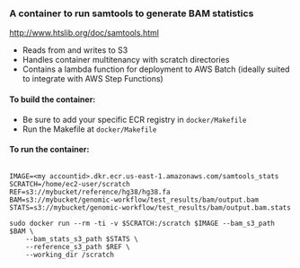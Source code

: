### A container to run samtools to generate BAM statistics
http://www.htslib.org/doc/samtools.html

- Reads from and writes to S3
- Handles container multitenancy with scratch directories
- Contains a lambda function for deployment to AWS Batch (ideally suited to integrate with AWS Step Functions)

#### To build the container:
- Be sure to add your specific ECR registry in `docker/Makefile`
- Run the Makefile at `docker/Makefile`

#### To run the container:
```

IMAGE=<my accountid>.dkr.ecr.us-east-1.amazonaws.com/samtools_stats
SCRATCH=/home/ec2-user/scratch
REF=s3://mybucket/reference/hg38/hg38.fa
BAM=s3://mybucket/genomic-workflow/test_results/bam/output.bam
STATS=s3://mybucket/genomic-workflow/test_results/bam/output.bam.stats

sudo docker run --rm -ti -v $SCRATCH:/scratch $IMAGE --bam_s3_path $BAM \
    --bam_stats_s3_path $STATS \
    --reference_s3_path $REF \
    --working_dir /scratch

```